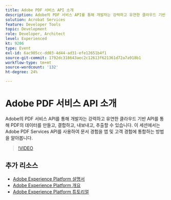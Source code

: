 ```yaml
---
title: Adobe PDF 서비스 API 소개
description: Adobe의 PDF 서비스 API를 통해 개발자는 강력하고 유연한 클라우드 기반 API를 통해 PDF의 데이터를 만들고, 결합하고, 내보내고, 추출할 수 있습니다. 이 세션에서는 Adobe PDF Services API를 사용하여 문서 경험을 앱 및 고객 경험에 통합하는 방법을 알아봅니다.
solution: Acrobat Services
feature: Developer Tools
topic: Development
role: Developer, Architect
level: Experienced
kt: 9206
type: Event
exl-id: 6ac905cc-dd03-4d44-ad31-efe12651b4f1
source-git-commit: 1792dc318643aec2c12613f621361d72a7a918b1
workflow-type: tm+mt
source-wordcount: '132'
ht-degree: 24%

---
```


# Adobe PDF 서비스 API 소개

Adobe의 PDF 서비스 API를 통해 개발자는 강력하고 유연한 클라우드 기반 API를 통해 PDF의 데이터를 만들고, 결합하고, 내보내고, 추출할 수 있습니다. 이 세션에서는 Adobe PDF Services API를 사용하여 문서 경험을 앱 및 고객 경험에 통합하는 방법을 알아봅니다.


>[!VIDEO](https://video.tv.adobe.com/v/337601/?quality=12&learn=on&hidetitle=true)

## 추가 리소스

- [Adobe Experience Platform 설명서](https://experienceleague.adobe.com/docs/experience-platform.html)
- [Adobe Experience Platform 개요](https://experienceleague.adobe.com/docs/experience-platform/landing/home.html?lang=ko)
- [Adobe Experience Platform 튜토리얼](https://experienceleague.adobe.com/docs/platform-learn/tutorials/overview.html?lang=en)
